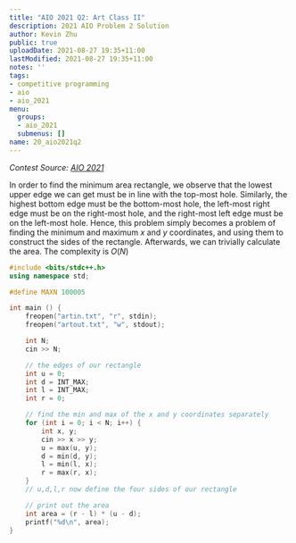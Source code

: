 ```yaml
---
title: "AIO 2021 Q2: Art Class II"
description: 2021 AIO Problem 2 Solution
author: Kevin Zhu
public: true
uploadDate: 2021-08-27 19:35+11:00
lastModified: 2021-08-27 19:35+11:00
notes: ''
tags:
- competitive programming
- aio
- aio_2021
menu:
  groups:
  - aio_2021
  submenus: []
name: 20_aio2021q2
---
```

_Contest Source: [AIO 2021](https://orac2.info/hub/aio/)_

In order to find the minimum area rectangle, we observe that the lowest upper edge we can get must be in line with the top-most hole. Similarly, the highest bottom edge must be the bottom-most hole, the left-most right edge must be on the right-most hole, and the right-most left edge must be on the left-most hole. Hence, this problem simply becomes a problem of finding the minimum and maximum $x$ and $y$ coordinates, and using them to construct the sides of the rectangle. Afterwards, we can trivially calculate the area. The complexity is $O(N)$

```cpp
#include <bits/stdc++.h>
using namespace std;

#define MAXN 100005

int main () {
    freopen("artin.txt", "r", stdin);
    freopen("artout.txt", "w", stdout);

    int N;
    cin >> N;

    // the edges of our rectangle
    int u = 0;
    int d = INT_MAX;
    int l = INT_MAX;
    int r = 0;

    // find the min and max of the x and y coordinates separately
    for (int i = 0; i < N; i++) {
        int x, y;
        cin >> x >> y;
        u = max(u, y);
        d = min(d, y);
        l = min(l, x);
        r = max(r, x);
    }
    // u,d,l,r now define the four sides of our rectangle

    // print out the area
    int area = (r - l) * (u - d);
    printf("%d\n", area);
}
```
